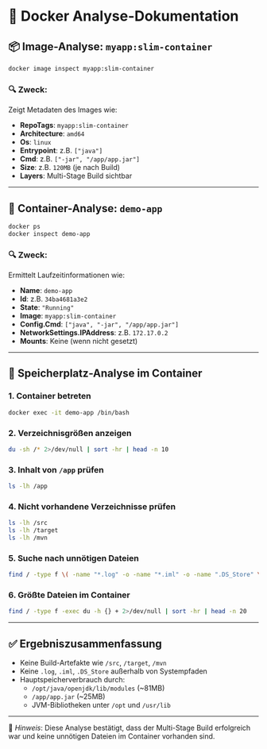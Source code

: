 
# 🐳 Docker Analyse-Dokumentation

## 📦 Image-Analyse: `myapp:slim-container`

```bash
docker image inspect myapp:slim-container
```

### 🔍 Zweck:
Zeigt Metadaten des Images wie:
- **RepoTags**: `myapp:slim-container`
- **Architecture**: `amd64`
- **Os**: `linux`
- **Entrypoint**: z.B. `["java"]`
- **Cmd**: z.B. `["-jar", "/app/app.jar"]`
- **Size**: z.B. `120MB` (je nach Build)
- **Layers**: Multi-Stage Build sichtbar

---

## 🚀 Container-Analyse: `demo-app`

```bash
docker ps
docker inspect demo-app
```

### 🔍 Zweck:
Ermittelt Laufzeitinformationen wie:
- **Name**: `demo-app`
- **Id**: z.B. `34ba4681a3e2`
- **State**: `"Running"`
- **Image**: `myapp:slim-container`
- **Config.Cmd**: `["java", "-jar", "/app/app.jar"]`
- **NetworkSettings.IPAddress**: z.B. `172.17.0.2`
- **Mounts**: Keine (wenn nicht gesetzt)

---

## 📁 Speicherplatz-Analyse im Container

### 1. Container betreten

```bash
docker exec -it demo-app /bin/bash
```

### 2. Verzeichnisgrößen anzeigen

```bash
du -sh /* 2>/dev/null | sort -hr | head -n 10
```

### 3. Inhalt von `/app` prüfen

```bash
ls -lh /app
```

### 4. Nicht vorhandene Verzeichnisse prüfen

```bash
ls -lh /src
ls -lh /target
ls -lh /mvn
```

### 5. Suche nach unnötigen Dateien

```bash
find / -type f \( -name "*.log" -o -name "*.iml" -o -name ".DS_Store" \) 2>/dev/null
```

### 6. Größte Dateien im Container

```bash
find / -type f -exec du -h {} + 2>/dev/null | sort -hr | head -n 20
```

---

## ✅ Ergebniszusammenfassung

- Keine Build-Artefakte wie `/src`, `/target`, `/mvn`
- Keine `.log`, `.iml`, `.DS_Store` außerhalb von Systempfaden
- Hauptspeicherverbrauch durch:
    - `/opt/java/openjdk/lib/modules` (~81MB)
    - `/app/app.jar` (~25MB)
    - JVM-Bibliotheken unter `/opt` und `/usr/lib`

---

📌 *Hinweis*: Diese Analyse bestätigt, dass der Multi-Stage Build erfolgreich war und keine unnötigen Dateien im Container vorhanden sind.